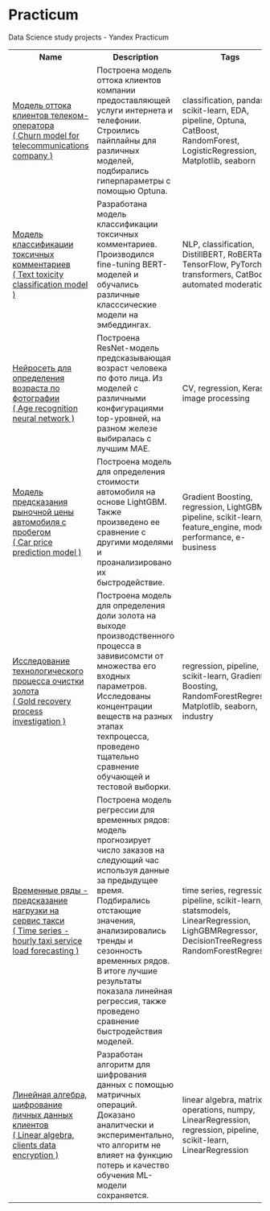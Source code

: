 # Practicum
Data Science study projects - Yandex Practicum
<table>
    <tbody>
        <tr>
            <th>Name</th>
            <th>Description</th>
            <th>Tags</th>
        </tr>
        <tr>
            <td><a href='churn_model_telecom'>Модель оттока клиентов телеком-оператора </br>( Churn model for
                    telecommunications company )</a></td>
            <td>Построена модель оттока клиентов компании предоставляющей услуги интернета и телефонии. Строились
                пайплайны для различных моделей, подбирались гиперпараметры с помощью Optuna.</td>
            <td>classification, pandas, scikit-learn, EDA, pipeline, Optuna, CatBoost, RandomForest, LogisticRegression, Matplotlib, seaborn </td>
        </tr>
        <tr>
            <td><a href='text_toxicity_classification'>Модель классификации токсичных комментариев</br>( Text toxicity
                    classification model )</a></td>
            <td>Разработана модель классификации токсичных комментариев. Производился fine-tuning BERT-моделей и
                обучались различные класссические модели на эмбеддингах. </td>
            <td>NLP, classification, DistillBERT, RoBERTa, TensorFlow, PyTorch, transformers, CatBoost, automated moderation</td>
        </tr>
        <tr>
            <td><a href='age_by_face_recognition'>Нейросеть для определения возраста по фотографии </br>( Age
                    recognition neural network )</a></td>
            <td>Построена ResNet-модель предсказывающая возраст человека по фото лица. Из моделей с различными
                конфигурациями top-уровней, на разном железе выбиралась с лучшим MAE.</td>
            <td>CV, regression, Keras, image processing </td>
        </tr>
        <tr>
            <td><a href='car_price_prediction'> Модель предсказания рыночной цены автомобиля c пробегом </br>( Car price prediction
                    model )</a></td>
            <td>Построена модель для определения стоимости автомобиля на основе LightGBM. Также произведено ее сравнение
                с другими моделями и проанализировано их быстродействие.</td>
            <td> Gradient Boosting, regression, LightGBM, pipeline, scikit-learn, feature_engine, model performance, e-business</td>
        </tr>
        <tr>
            <td><a href='gold_recovery_efficiency_prediction'> Исследование технологического процесса очистки золота </br>( Gold
                    recovery process investigation )</a></td>
            <td>Построена модель для определения доли золота на выходе производственного процесса в завивисомсти от
                множества его входных параметров. Исследованы концентрации веществ на разных этапах техпроцесса, проведено тщательно 
                сравнение обучающей и тестовой выборки.</td>
            <td>regression, pipeline, scikit-learn, Gradient Boosting, RandomForestRegressor, Matplotlib, seaborn, industry</td>
        </tr>
        <tr>
            <td><a href='taxi_orders_time_frame_prediciton'> Временные ряды - предсказание нагрузки на сервис такси </br>( Time series - hourly taxi service load forecasting )</a></td>
            <td>Построена модель регрессии для временных рядов: модель прогнозирует число заказов на следующий час используя данные за предыдущее время. Подбирались отстающие значения, анализировались тренды и сезонность временных рядов. В итоге лучшие результаты показала линейная регрессия, также проведено сравнение быстродействия моделей.</td>
            <td>time series, regression, pipeline, scikit-learn, statsmodels, LinearRegression, LighGBMRegressor, DecisionTreeRegressor, RandomForestRegressor </td>
        </tr>
        <tr>
            <td><a href='taxi_orders_time_frame_prediciton'> Линейная алгебра, шифрование личных данных клиентов</br>( Linear algebra, clients data encryption )</a></td>
            <td>Разработан алгоритм для шифрования данных с помощью матричных операций. Доказано аналитчески и экспериментально, что алгоритм не влияет на функцию потерь и качество обучения ML-модели сохраняется.  </td>
            <td>linear algebra, matrix operations, numpy, LinearRegression, regression, pipeline, scikit-learn, LinearRegression </td>
        </tr>
    <tbody>
<table>